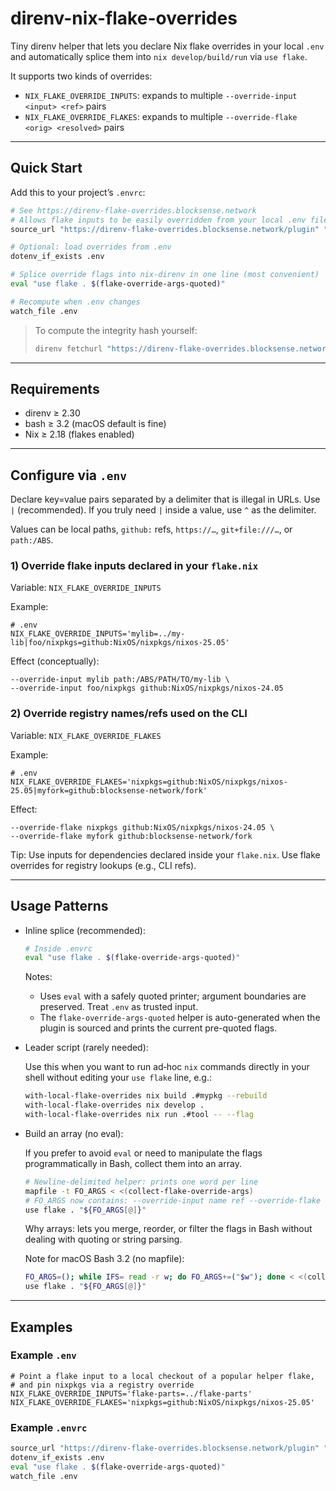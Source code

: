 # direnv-nix-flake-overrides

Tiny direnv helper that lets you declare Nix flake overrides in your local `.env` and automatically splice them into `nix develop/build/run` via `use flake`.

It supports two kinds of overrides:

- `NIX_FLAKE_OVERRIDE_INPUTS`: expands to multiple `--override-input <input> <ref>` pairs
- `NIX_FLAKE_OVERRIDE_FLAKES`: expands to multiple `--override-flake <orig> <resolved>` pairs

---

## Quick Start

Add this to your project’s `.envrc`:

```bash
# See https://direnv-flake-overrides.blocksense.network
# Allows flake inputs to be easily overridden from your local .env file
source_url "https://direnv-flake-overrides.blocksense.network/plugin" "sha256-T201iQ1RBFKG3lP2bBhaOQssJt5O9G9M3pHtHkLGXWg="

# Optional: load overrides from .env
dotenv_if_exists .env

# Splice override flags into nix-direnv in one line (most convenient)
eval "use flake . $(flake-override-args-quoted)"

# Recompute when .env changes
watch_file .env
```

> To compute the integrity hash yourself:
>
> ```bash
> direnv fetchurl "https://direnv-flake-overrides.blocksense.network/plugin"
> ```

---

## Requirements

- direnv ≥ 2.30
- bash ≥ 3.2 (macOS default is fine)
- Nix ≥ 2.18 (flakes enabled)

---

## Configure via `.env`

Declare key=value pairs separated by a delimiter that is illegal in URLs. Use `|` (recommended). If you truly need `|` inside a value, use `^` as the delimiter.

Values can be local paths, `github:` refs, `https://…`, `git+file:///…`, or `path:/ABS`.

### 1) Override flake inputs declared in your `flake.nix`

Variable: `NIX_FLAKE_OVERRIDE_INPUTS`

Example:

```dotenv
# .env
NIX_FLAKE_OVERRIDE_INPUTS='mylib=../my-lib|foo/nixpkgs=github:NixOS/nixpkgs/nixos-25.05'
```

Effect (conceptually):

```
--override-input mylib path:/ABS/PATH/TO/my-lib \
--override-input foo/nixpkgs github:NixOS/nixpkgs/nixos-24.05
```

### 2) Override registry names/refs used on the CLI

Variable: `NIX_FLAKE_OVERRIDE_FLAKES`

Example:

```dotenv
# .env
NIX_FLAKE_OVERRIDE_FLAKES='nixpkgs=github:NixOS/nixpkgs/nixos-25.05|myfork=github:blocksense-network/fork'
```

Effect:

```
--override-flake nixpkgs github:NixOS/nixpkgs/nixos-24.05 \
--override-flake myfork github:blocksense-network/fork
```

Tip: Use inputs for dependencies declared inside your `flake.nix`. Use flake overrides for registry lookups (e.g., CLI refs).

---

## Usage Patterns

- Inline splice (recommended):

  ```bash
  # Inside .envrc
  eval "use flake . $(flake-override-args-quoted)"
  ```

  Notes:
  - Uses `eval` with a safely quoted printer; argument boundaries are preserved. Treat `.env` as trusted input.
  - The `flake-override-args-quoted` helper is auto-generated when the plugin is sourced and prints the current pre-quoted flags.

- Leader script (rarely needed):

  Use this when you want to run ad‑hoc `nix` commands directly in your shell without editing your `use flake` line, e.g.:

  ```bash
  with-local-flake-overrides nix build .#mypkg --rebuild
  with-local-flake-overrides nix develop .
  with-local-flake-overrides nix run .#tool -- --flag
  ```

- Build an array (no eval):

  If you prefer to avoid `eval` or need to manipulate the flags programmatically in Bash, collect them into an array.

  ```bash
  # Newline-delimited helper: prints one word per line
  mapfile -t FO_ARGS < <(collect-flake-override-args)
  # FO_ARGS now contains: --override-input name ref --override-flake orig ref …
  use flake . "${FO_ARGS[@]}"
  ```

  Why arrays: lets you merge, reorder, or filter the flags in Bash without dealing with quoting or string parsing.

  Note for macOS Bash 3.2 (no mapfile):

  ```bash
  FO_ARGS=(); while IFS= read -r w; do FO_ARGS+=("$w"); done < <(collect-flake-override-args)
  use flake . "${FO_ARGS[@]}"
  ```

---

## Examples

### Example `.env`

```dotenv
# Point a flake input to a local checkout of a popular helper flake,
# and pin nixpkgs via a registry override
NIX_FLAKE_OVERRIDE_INPUTS='flake-parts=../flake-parts'
NIX_FLAKE_OVERRIDE_FLAKES='nixpkgs=github:NixOS/nixpkgs/nixos-25.05'
```

### Example `.envrc`

```bash
source_url "https://direnv-flake-overrides.blocksense.network/plugin" "sha256-T201iQ1RBFKG3lP2bBhaOQssJt5O9G9M3pHtHkLGXWg="
dotenv_if_exists .env
eval "use flake . $(flake-override-args-quoted)"
watch_file .env
```
